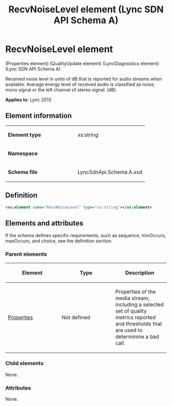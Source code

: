 ﻿---
title: RecvNoiseLevel element (Lync SDN API Schema A)
TOCTitle: RecvNoiseLevel element
ms:assetid: 39e26f79-86b7-9a4b-4253-a354c86b58cb
ms:mtpsurl: https://msdn.microsoft.com/en-us/library/Dn439256(v=office.15)
ms:contentKeyID: 57260992
ms.date: 07/24/2014
mtps_version: v=office.15
dev_langs:
- xml
---

# RecvNoiseLevel element 

(Properties element) (QualityUpdate element) (LyncDiagnostics element) (Lync SDN API Schema A)

Received noise level in units of dB that is reported for audio streams when available. Average energy level of received audio is classified as noise, mono signal or the left channel of stereo signal. (dB)


**Applies to**: Lync 2013

## Element information

<table>
<colgroup>
<col style="width: 50%" />
<col style="width: 50%" />
</colgroup>
<tbody>
<tr class="odd">
<td><p><strong>Element type</strong></p></td>
<td><p>xs:string</p></td>
</tr>
<tr class="even">
<td><p><strong>Namespace</strong></p></td>
<td><p></p></td>
</tr>
<tr class="odd">
<td><p><strong>Schema file</strong></p></td>
<td><p>LyncSdnApi.Schema.A.xsd</p></td>
</tr>
</tbody>
</table>


## Definition

```xml
<xs:element name="RecvNoiseLevel" type="xs:string"></xs:element>
```

## Elements and attributes

If the schema defines specific requirements, such as sequence, minOccurs, maxOccurs, and choice, see the definition section.

### Parent elements

<table>
<colgroup>
<col style="width: 33%" />
<col style="width: 33%" />
<col style="width: 33%" />
</colgroup>
<thead>
<tr class="header">
<th><p>Element</p></th>
<th><p>Type</p></th>
<th><p>Description</p></th>
</tr>
</thead>
<tbody>
<tr class="odd">
<td><p><a href="properties-element-qualityupdate-element-sdn-api-schema-a.md">Properties</a></p></td>
<td><p>Not defined</p></td>
<td><p>Properties of the media stream, including a selected set of quality metrics reported and thresholds that are used to determinine a bad call.</p></td>
</tr>
</tbody>
</table>


### Child elements

None.

### Attributes

None.

